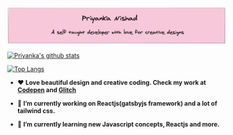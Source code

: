 
![](https://github.com/piya03/piya03/blob/master/banner.png)

[![Priyanka's github stats](https://github-readme-stats.vercel.app/api?username=piya03&show_icons=true&theme=radical)](https://github.com/anuraghazra/github-readme-stats)

 [![Top Langs](https://github-readme-stats.vercel.app/api/top-langs/?username=piya03&layout=compact)](https://github.com/anuraghazra/github-readme-stats)
  
- ❤️   **Love beautiful design and creative coding. Check my work at [Codepen](https://codepen.io/piya50) and 
  [Glitch ](https://glitch.com/@piya03)**  
  

- 🔭 **I’m currently working on Reactjs(gatsbyjs framework) and a lot of tailwind css.**

- 🌱 **I’m currently learning new Javascript concepts, Reactjs and more.**



